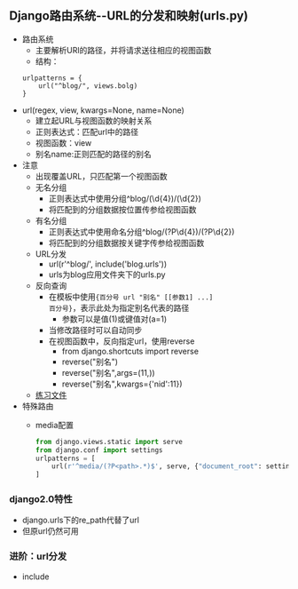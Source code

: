 ## Django路由系统--URL的分发和映射(urls.py)

- 路由系统
	- 主要解析URl的路径，并将请求送往相应的视图函数
	- 结构：
	```
	urlpatterns = {
		url("^blog/", views.bolg)
	}
	```
- url(regex, view, kwargs=None, name=None)
	- 建立起URL与视图函数的映射关系
	- 正则表达式：匹配url中的路径
	- 视图函数：view
	- 别名name:正则匹配的路径的别名
- 注意
	- 出现覆盖URL，只匹配第一个视图函数
	- 无名分组
		- 正则表达式中使用分组^blog/(\d{4})/(\d{2})
		- 将匹配到的分组数据按位置传参给视图函数
	- 有名分组
		- 正则表达式中使用命名分组^blog/(?P<year>\d{4})/(?P<month>\d{2})
		- 将匹配到的分组数据按关键字传参给视图函数
	- URL分发
		- url(r'^blog/', include('blog.urls'))
		- urls为blog应用文件夹下的urls.py
	- 反向查询
		- 在模板中使用<code>{百分号 url "别名" [[参数1] ...] 百分号}</code>，表示此处为指定别名代表的路径
			- 参数可以是值(1)或键值对(a=1)
		- 当修改路径时可以自动同步
		- 在视图函数中，反向指定url，使用reverse
			- from django.shortcuts import reverse
			- reverse("别名")
			- reverse("别名",args=(11,))
			- reverse("别名",kwargs={'nid':11})
	- [练习文件](https://github.com/fangmingc/Python/tree/master/Frame/Django/URLconf)
- 特殊路由
	- media配置

		```python
		from django.views.static import serve
		from django.conf import settings
		urlpatterns = [
		    url(r'^media/(?P<path>.*)$', serve, {"document_root": settings.MEDIA_ROOT}),
		]
		```

### django2.0特性
- django.urls下的re_path代替了url
- 但原url仍然可用


### 进阶：url分发
- include


